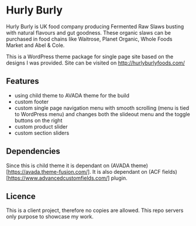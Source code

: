 # Hurly Burly

Hurly Burly is UK food company producing Fermented Raw Slaws busting with natural flavours and gut goodness. These organic slaws can be purchased in food chains like Waitrose, Planet Organic, Whole Foods Market and Abel & Cole.

This is a WordPress theme package for single page site based on the designs I was provided. Site can be visited on http://hurlyburlyfoods.com/

## Features

- using child theme to AVADA theme for the build
- custom footer
- custom single page navigation menu with smooth scrolling (menu is tied to WordPress menu) and changes both the slideout menu and the toggle buttons on the right
- custom product slider
- custom section sliders

## Dependencies

Since this is child theme it is dependant on (AVADA theme)[https://avada.theme-fusion.com/]. It is also dependant on (ACF fields)[https://www.advancedcustomfields.com/] plugin.

## Licence

This is a client project, therefore no copies are allowed. This repo servers only purpose to showcase my work.
